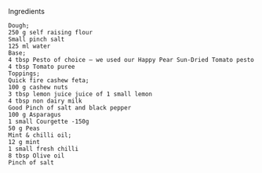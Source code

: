 
Ingredients
 

    Dough;
    250 g self raising flour
    Small pinch salt
    125 ml water
    Base;
    4 tbsp Pesto of choice – we used our Happy Pear Sun-Dried Tomato pesto
    4 tbsp Tomato puree
    Toppings;
    Quick fire cashew feta;
    100 g cashew nuts
    3 tbsp lemon juice juice of 1 small lemon
    4 tbsp non dairy milk
    Good Pinch of salt and black pepper
    100 g Asparagus
    1 small Courgette -150g
    50 g Peas
    Mint & chilli oil;
    12 g mint
    1 small fresh chilli
    8 tbsp Olive oil
    Pinch of salt

